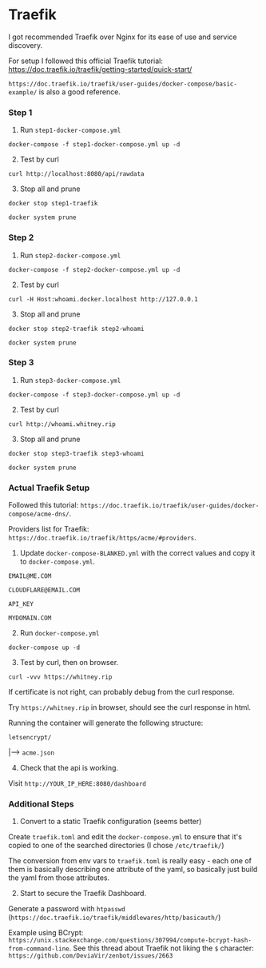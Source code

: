 # Traefik

I got recommended Traefik over Nginx for its ease of use and service discovery.

For setup I followed this official Traefik tutorial: https://doc.traefik.io/traefik/getting-started/quick-start/

`https://doc.traefik.io/traefik/user-guides/docker-compose/basic-example/` is also a good reference.

### Step 1

1. Run `step1-docker-compose.yml`

`docker-compose -f step1-docker-compose.yml up -d`

2. Test by curl

`curl http://localhost:8080/api/rawdata`

3. Stop all and prune

`docker stop step1-traefik`

`docker system prune`

### Step 2

1. Run `step2-docker-compose.yml`

`docker-compose -f step2-docker-compose.yml up -d`

2. Test by curl

`curl -H Host:whoami.docker.localhost http://127.0.0.1`

3. Stop all and prune

`docker stop step2-traefik step2-whoami`

`docker system prune`

### Step 3

1. Run `step3-docker-compose.yml`

`docker-compose -f step3-docker-compose.yml up -d`

2. Test by curl

`curl http://whoami.whitney.rip`

3. Stop all and prune

`docker stop step3-traefik step3-whoami`

`docker system prune`

### Actual Traefik Setup

Followed this tutorial: `https://doc.traefik.io/traefik/user-guides/docker-compose/acme-dns/`.

Providers list for Traefik: `https://doc.traefik.io/traefik/https/acme/#providers`.

1. Update `docker-compose-BLANKED.yml` with the correct values and copy it to `docker-compose.yml`.

`EMAIL@ME.COM`

`CLOUDFLARE@EMAIL.COM`

`API_KEY`

`MYDOMAIN.COM`

2. Run `docker-compose.yml`

`docker-compose up -d`

3. Test by curl, then on browser.

`curl -vvv https://whitney.rip`

If certificate is not right, can probably debug from the curl response.

Try `https://whitney.rip` in browser, should see the curl response in html.

Running the container will generate the following structure:

`letsencrypt/`

|--> `acme.json`

4. Check that the api is working.

Visit `http://YOUR_IP_HERE:8080/dashboard`

### Additional Steps

1. Convert to a static Traefik configuration (seems better)

Create `traefik.toml` and edit the `docker-compose.yml` to ensure that it's copied to one of the searched directories (I chose `/etc/traefik/`)

The conversion from env vars to `traefik.toml` is really easy - each one of them is basically describing one attribute of the yaml, so basically just build the yaml from those attributes.

2. Start to secure the Traefik Dashboard.

Generate a password with `htpasswd` (`https://doc.traefik.io/traefik/middlewares/http/basicauth/`)

Example using BCrypt: `https://unix.stackexchange.com/questions/307994/compute-bcrypt-hash-from-command-line`. See this thread about Traefik not liking the `$` character: `https://github.com/DeviaVir/zenbot/issues/2663`





